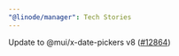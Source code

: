 ```yaml
---
"@linode/manager": Tech Stories
---
```


Update to @mui/x-date-pickers v8 ([#12864](https://github.com/linode/manager/pull/12864))
